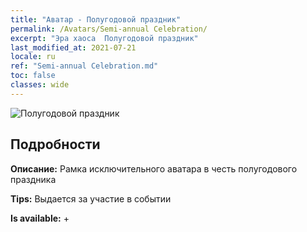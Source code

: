 ```yaml
---
title: "Аватар - Полугодовой праздник"
permalink: /Avatars/Semi-annual Celebration/
excerpt: "Эра хаоса  Полугодовой праздник"
last_modified_at: 2021-07-21
locale: ru
ref: "Semi-annual Celebration.md"
toc: false
classes: wide
---
```

 ![Полугодовой праздник](/images/a/avatarFrame_50.png)

## Подробности

 **Описание:** Рамка исключительного аватара в честь полугодового праздника 

 **Tips:** Выдается за участие в событии 

 **Is available:**  + 

